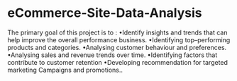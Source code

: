 # eCommerce-Site-Data-Analysis
The primary goal of this project is to :
•Identify insights and trends that can help improve the overall performance business.
•Identifying top–performing products and categories.
•Analysing customer behaviour and preferences.
•Analysing sales and revenue trends over time.
•Identifying factors that contribute to customer retention
•Developing recommendation for targeted marketing Campaigns and promotions.. 
